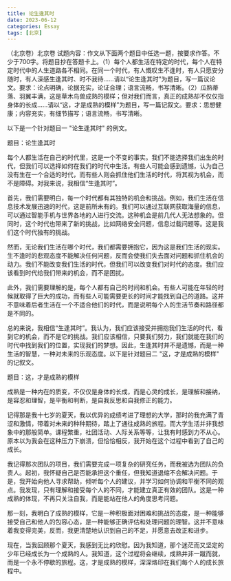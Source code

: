 ```yaml
---
title: 论生逢其时
date: 2023-06-12
categories: Essay
tags: [北京]
---
```




（北京卷）北京卷  试题内容：作文从下面两个题目中任选一题，按要求作答。不少于700字。将题目抄在答题卡上。（1）每个人都生活在特定的时代，每个人在特定时代中的人生道路各不相同。在同一个时代，有人慨叹生不逢时，有人只愿安分随时，有人深感生逢其时、时不我待……请以“论生逢其时”为题目，写一篇议论文。要求：论点明确，论据充实，论证合理；语言流畅，书写清晰。（2）瓜熟蒂落、羽翼丰满，这是草木鸟兽成熟的模样；但对我们而言，真正的成熟却不仅仅指身体的长成……请以“这，才是成熟的模样”为题目，写一篇记叙文。要求：思想健康；内容充实，有细节描写；语言流畅，书写清晰。

以下是一个针对题目一 "论生逢其时" 的例文。

题目：论生逢其时

每个人都生活在自己的时代里，这是一个不变的事实。我们不能选择我们出生的时代，但我们可以选择如何在我们的时代中生活。有些人可能会感到遗憾，认为自己没有生在一个合适的时代，而有些人则会抓住他们生活的时代，将其视为机会，而不是障碍。对我来说，我相信“生逢其时”。

首先，我们需要明白，每一个时代都有其独特的机会和挑战。例如，我们生活在信息技术发展迅速的时代，这是前所未有的。我们可以通过互联网获取海量的信息，可以通过智能手机与世界各地的人进行交流。这种机会是前几代人无法想象的。但同时，这个时代也带来了新的挑战，比如网络安全问题，信息过载问题等。这是我们这个时代独有的挑战。

然而，无论我们生活在哪个时代，我们都需要拥抱它，因为这是我们生活的现实。生不逢时的悲观态度不能解决任何问题，反而会使我们失去面对问题和抓住机会的动力。我们不能改变我们生活的时代，但我们可以改变我们对时代的态度。我们应该看到时代给我们带来的机会，而不是困扰。

此外，我们需要理解的是，每个人都有自己的时间和机会。有些人可能在年轻的时候就取得了巨大的成功，而有些人可能需要更长的时间才能找到自己的道路。这并不意味着后者生活在一个不适合他们的时代，而是说明每个人的生活节奏和路径都是不同的。

总的来说，我相信“生逢其时”。我认为，我们应该接受并拥抱我们生活的时代，看到它的机会，而不是它的挑战。我们应该相信，只要我们努力，我们就能在我们的时代中找到我们的位置，实现我们的梦想。因此，生逢其时并不是遗憾，而是一种生活的智慧，一种对未来的乐观态度。以下是针对题目二 "这，才是成熟的模样" 的记叙文。

题目：这，才是成熟的模样

成熟是一种内在的质变，不仅仅是身体的长成，而是心灵的成长，是理解和接纳，是容忍和理智，是平衡和判断，是自我反思和自我修正的能力。

记得那是我十七岁的夏天，我以优异的成绩考进了理想的大学，那时的我充满了青涩和激情，带着对未来的种种期待，踏上了通往成熟的旅程。而大学生活并非我想象中的那般简单。课程繁重，社团活动、人际关系等等，让我有时感到力不从心。原本以为我会在这种压力下崩溃，但恰恰相反，我开始在这个过程中看到了自己的成长。

我记得那次团队的项目，我们需要完成一项复杂的研究任务，而我被选为团队的负责人。起初，我怀疑自己是否能承担这个重任，但我知道退缩不会解决问题。于是，我开始向他人寻求帮助，倾听每个人的建议，并学习如何协调和平衡不同的观点。我发现，只有理解和接受每个人的不同，才能建立真正有效的团队。这是一种成熟的体现，不再只关注自我，而是能站在他人的角度思考问题。

那一刻，我明白了成熟的模样，它是一种积极面对困难和挑战的态度，是一种能够接受自己和他人的包容心态，是一种能够正确评估和处理问题的理智。这并不意味着我变得完美，反而，我更清楚地认识到自己的不足，并愿意去改正和进步。

现在，当我回顾那个夏天，我感到无比的欣慰。因为我知道，那个迷茫而又坚定的少年已经成长为一个成熟的人。我知道，这个过程将会继续，成熟并非一蹴而就，而是一个永不停歇的旅程。这，才是成熟的模样，深深烙印在我们每个人的成长旅程中。